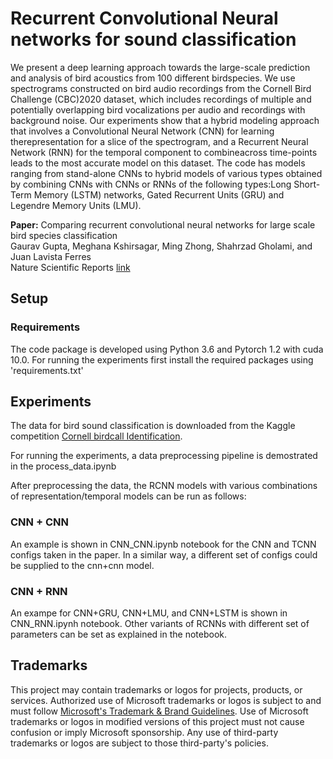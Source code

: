 # Recurrent Convolutional Neural networks for sound classification 

We present a deep learning approach towards the large-scale prediction and analysis of bird acoustics from 100 different birdspecies. We use spectrograms constructed on bird audio recordings from the Cornell Bird Challenge (CBC)2020 dataset, which includes recordings of multiple and potentially overlapping bird vocalizations per audio and recordings with background noise. Our experiments show that a hybrid modeling approach that involves a Convolutional Neural Network (CNN) for learning therepresentation for a slice of the spectrogram, and a Recurrent Neural Network (RNN) for the temporal component to combineacross time-points leads to the most accurate model on this dataset. The code has models ranging from stand-alone CNNs to hybrid models of various types obtained by combining CNNs with CNNs or RNNs of the following types:Long Short-Term Memory (LSTM) networks, Gated Recurrent Units (GRU) and Legendre Memory Units (LMU).

**Paper:** Comparing recurrent convolutional neural networks for large scale bird species classification\
Gaurav Gupta, Meghana Kshirsagar, Ming Zhong, Shahrzad Gholami, and Juan Lavista Ferres\
Nature Scientific Reports [link](https://www.nature.com/articles/s41598-021-96446-w)

## Setup

### Requirements
The code package is developed using Python 3.6 and Pytorch 1.2 with cuda 10.0. For running the experiments first install the required packages using 'requirements.txt'

## Experiments
The data for bird sound classification is downloaded from the Kaggle competition [Cornell birdcall Identification](https://www.kaggle.com/c/birdsong-recognition).

For running the experiments, a data preprocessing pipeline is demostrated in the process_data.ipynb

After preprocessing the data, the RCNN models with various combinations of representation/temporal models can be run as follows:

### CNN + CNN
An example is shown in CNN_CNN.ipynb notebook for the CNN and TCNN configs taken in the paper. In a similar way, a different set of configs could be supplied to the cnn+cnn model.
### CNN + RNN
An exampe for CNN+GRU, CNN+LMU, and CNN+LSTM is shown in CNN_RNN.ipynh notebook. Other variants of RCNNs with different set of parameters can be set as explained in the notebook.

## Trademarks

This project may contain trademarks or logos for projects, products, or services. Authorized use of Microsoft 
trademarks or logos is subject to and must follow 
[Microsoft's Trademark & Brand Guidelines](https://www.microsoft.com/en-us/legal/intellectualproperty/trademarks/usage/general).
Use of Microsoft trademarks or logos in modified versions of this project must not cause confusion or imply Microsoft sponsorship.
Any use of third-party trademarks or logos are subject to those third-party's policies.
